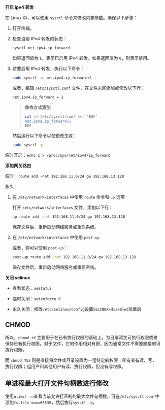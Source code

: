 **开启 ipv4 转发**

在 Linux 中，可以使用 `sysctl` 命令来修改内核参数。确保以下步骤：

1. 打开终端。

2. 检查当前 IPv4 转发的状态：

   ```bash
   sysctl net.ipv4.ip_forward
   ```

   如果返回值为 `1`，表示已启用 IPv4 转发。如果返回值为 `0`，则表示禁用。

3. 若要启用 IPv4 转发，执行以下命令：

   ```bash
   sudo sysctl -w net.ipv4.ip_forward=1
   ```

   或者，编辑 `/etc/sysctl.conf` 文件，在文件末尾添加或修改以下行：

   ```bash
   net.ipv4.ip_forward = 1
   ```

   > **命令方式添加**
   >
   > ```bash
   > cat >> /etc/sysctl/conf <<- 'EOF'
   > net.ipve.ip_forward=1
   > EOF
   > ```

   然后运行以下命令以使更改生效：

   ```bash
   sudo sysctl -p
   ```

临时开启：`echo 1 > /proc/sys/net/ipv4/ip_forward`

**添加网关路由**

临时：`route add -net 192.168.11.0/24 gw 192.168.13.128`

永久：

1. 在 `/etc/network/interfaces` 中使用 `route` 命令和 `up` 选项

   打开 `/etc/network/interfaces` 文件，添加以下行：

   ```bash
   up route add -net 192.168.11.0/24 gw 192.168.13.128
   ```

   保存文件后，重新启动网络服务或重启系统。

2. 在 `/etc/network/interfaces` 中使用 `post-up`

   或者，你可以使用 `post-up`：

   ```bash
   post-up route add -net 192.168.11.0/24 gw 192.168.13.128
   ```

   保存文件后，重新启动网络服务或重启系统。

**关闭 selinux**

- 查看状态：`sestatus`

- 临时关闭：`setenforce 0`
- 永久关闭：修改`/etc/selinux/config`设置`SELINUX=disabled`后重启

## CHMOD

所以，`chmod +X` 主要用于在已有执行权限的基础上，为目录添加可执行权限或者保持已有执行权限。对于文件，它的作用相对有限，因为通常文件不需要直接的可执行权限。

而 `chmod 755` 则是直接将文件或目录设置为一组特定的权限：所有者有读、写、执行权限；组用户和其他用户有读、执行权限，但没有写权限。



## 单进程最大打开文件句柄数进行修改

使用`ulimit -n`查看当前允许打开的的最大文件句柄数。可在`/etc/sysctl.conf`中添加`fs.file-max=65535`，然后执行`sysctl -p`。